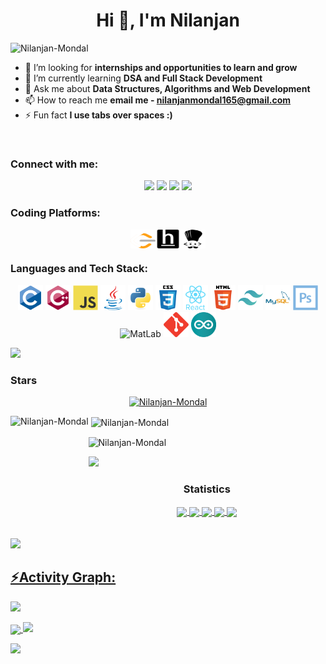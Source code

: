 <h1 align="center">Hi 👋, I'm Nilanjan</h1>

<p align="left"> <img src="https://komarev.com/ghpvc/?username=Nilanjan-Mondal&label=Profile%20views&color=0e75b6&style=flat" alt="Nilanjan-Mondal" /> </p>


- 🤝 I’m looking for **internships and opportunities to learn and grow**
- 🌱 I’m currently learning **DSA and Full Stack Development**
- 💬 Ask me about **Data Structures, Algorithms and Web Development**
- 📫 How to reach me **email me - nilanjanmondal165@gmail.com**
- ⚡ Fun fact **I use tabs over spaces :)**



</br>
<h3 align="left">Connect with me:</h3>
<div align="center"> <a href="https://www.linkedin.com/in/nilanjan-mondal0505" target="_blank"><img src="https://img.shields.io/badge/LinkedIn-0077B5?style=for-the-badge&logo=linkedin&logoColor=white" target="_blank"></a>
<a href="https://github.com/Nilanjan-Mondal" target="_blank"><img src="https://img.shields.io/badge/GitHub-100000?style=for-the-badge&logo=github&logoColor=white" target="_blank"></a>
<a href="https://instagram.com/_pepe.af_" target="_blank"><img src="https://img.shields.io/badge/Instagram-E4405F?style=for-the-badge&logo=instagram&logoColor=white" target="_blank"></a>
<a href = "mailto:email me - nilanjanmondal165@gmail.com"><img src="https://img.shields.io/badge/-Gmail-%23333?style=for-the-badge&logo=gmail&logoColor=white" target="_blank"></a>
</div><h3 align="left">Coding Platforms:</h3>
<p align="center">
<a href="https://www.leetcode.com/Nilanjan_Mondal" target="blank"><img align="center" src="https://raw.githubusercontent.com/teamedwardforever/Readme-Generator/71f25dd8b98329b168142a6b782a107b75eab178/svg/Social/leet-code.svg" alt="Nilanjan_Mondal" height="30" width="40" /></a><a href="https://www.hackerearth.com/@nilanjanmondal11" target="blank"><img align="center" src="https://raw.githubusercontent.com/teamedwardforever/Readme-Generator/71f25dd8b98329b168142a6b782a107b75eab178/svg/Social/hackerearth.svg" alt="@nilanjanmondal11" height="30" width="40" /></a><a href="https://www.codechef.com/users/nilanjan_0505" target="blank"><img align="center" src="https://raw.githubusercontent.com/teamedwardforever/Readme-Generator/71f25dd8b98329b168142a6b782a107b75eab178/svg/Social/codechef.svg" alt="nilanjan_0505" height="30" width="40" /></a></p>

<h3 align="left">Languages and Tech Stack:</h3>
<p align="center">
<img src="https://raw.githubusercontent.com/teamedwardforever/Readme-Generator/71f25dd8b98329b168142a6b782a107b75eab178/svg/Skills/Languages/c-original.svg" alt="C" width="40" height="40"/>
<img src="https://raw.githubusercontent.com/teamedwardforever/Readme-Generator/71f25dd8b98329b168142a6b782a107b75eab178/svg/Skills/Languages/cplusplus-original.svg" alt="CPP" width="40" height="40"/>
<img src="https://raw.githubusercontent.com/teamedwardforever/Readme-Generator/71f25dd8b98329b168142a6b782a107b75eab178/svg/Skills/Languages/javascript-original.svg" alt="Javascript" width="40" height="40"/>
<img src="https://raw.githubusercontent.com/teamedwardforever/Readme-Generator/71f25dd8b98329b168142a6b782a107b75eab178/svg/Skills/Languages/java-original.svg" alt="Java" width="40" height="40"/>
<img src="https://raw.githubusercontent.com/teamedwardforever/Readme-Generator/71f25dd8b98329b168142a6b782a107b75eab178/svg/Skills/Languages/python-original.svg" alt="Python" width="40" height="40"/>
<img src="https://raw.githubusercontent.com/teamedwardforever/Readme-Generator/71f25dd8b98329b168142a6b782a107b75eab178/svg/Skills/Frontend/css3-original-wordmark.svg" alt="Css" width="40" height="40"/>
<img src="https://raw.githubusercontent.com/teamedwardforever/Readme-Generator/71f25dd8b98329b168142a6b782a107b75eab178/svg/Skills/Frontend/react-original-wordmark.svg" alt="React" width="40" height="40"/>
<img src="https://raw.githubusercontent.com/teamedwardforever/Readme-Generator/71f25dd8b98329b168142a6b782a107b75eab178/svg/Skills/Frontend/html5-original-wordmark.svg" alt="HTML" width="40" height="40"/>
<img src="https://raw.githubusercontent.com/teamedwardforever/Readme-Generator/71f25dd8b98329b168142a6b782a107b75eab178/svg/Skills/Frontend/tailwindcss-icon.svg" alt="Tailwindcss" width="40" height="40"/>
<img src="https://raw.githubusercontent.com/teamedwardforever/Readme-Generator/71f25dd8b98329b168142a6b782a107b75eab178/svg/Skills/Database/mysql-original-wordmark.svg" alt="Mysql" width="40" height="40"/>
<img src="https://raw.githubusercontent.com/teamedwardforever/Readme-Generator/71f25dd8b98329b168142a6b782a107b75eab178/svg/Skills/Software/photoshop-line.svg" alt="Photoshop" width="40" height="40"/>
<img src="https://dl.dropboxusercontent.com/s/6e7hk06wzjp3j52/Matlab_Logo.png" alt="MatLab" width="40" height="40"/>
<img src="https://raw.githubusercontent.com/teamedwardforever/Readme-Generator/71f25dd8b98329b168142a6b782a107b75eab178/svg/Skills/Other/git-scm-icon.svg" alt="Git" width="40" height="40"/>
<img src="https://raw.githubusercontent.com/teamedwardforever/Readme-Generator/71f25dd8b98329b168142a6b782a107b75eab178/svg/Skills/Other/arduino-1.svg" alt="Arduino" width="40" height="40"/>
</p>
<img src="https://user-images.githubusercontent.com/73097560/115834477-dbab4500-a447-11eb-908a-139a6edaec5c.gif">
<h3 align="left">Stars</h3>
<p align="center"> <a href="https://github.com/ryo-ma/github-profile-trophy"><img src="https://github-profile-trophy.vercel.app/?username=Nilanjan-Mondal&theme=radical" alt="Nilanjan-Mondal" /></a> </p>

<img align="left" height="180em" src="https://github-readme-stats.vercel.app/api/top-langs/?username=Nilanjan-Mondal&layout=compact&theme=radical" alt=Nilanjan-Mondal />

<p>&nbsp;<img align="center" height="180em" src="https://github-readme-stats.vercel.app/api?username=Nilanjan-Mondal&show_icons=true&locale=en&theme=radical" alt="Nilanjan-Mondal" /></p>

<p><img align="center" height="180em" src="https://github-readme-streak-stats.herokuapp.com/?user=Nilanjan-Mondal&theme=radical" alt="Nilanjan-Mondal" /></p>

<img src="https://user-images.githubusercontent.com/73097560/115834477-dbab4500-a447-11eb-908a-139a6edaec5c.gif"><h3 align="center">Statistics</h3>
<div align="center">
<a href="https://github.com/Nilanjan-Mondal">
<img align="center" src="http://github-profile-summary-cards.vercel.app/api/cards/stats?username=Nilanjan-Mondal&theme=radical" height="180em" />
<img align="center" src="http://github-profile-summary-cards.vercel.app/api/cards/most-commit-language?username=Nilanjan-Mondal&theme=radical" height="180em" />
<img align="center" src="http://github-profile-summary-cards.vercel.app/api/cards/repos-per-language?username=Nilanjan-Mondal&theme=radical" height="180em" />

<img align="center" src="http://github-profile-summary-cards.vercel.app/api/cards/productive-time?username=Nilanjan-Mondal&theme=radical" height="180em" />
<img align="center" src="http://github-profile-summary-cards.vercel.app/api/cards/profile-details?username=Nilanjan-Mondal&theme=radical" height="180em" />
</div>
</br>
</br>
<img src="https://user-images.githubusercontent.com/73097560/115834477-dbab4500-a447-11eb-908a-139a6edaec5c.gif"><h2 align="left">⚡Activity Graph:</h2>


![](https://leetcard.jacoblin.cool/Nilanjan_Mondal?ext=activity)


<img align="center" src="https://github-readme-activity-graph.vercel.app/graph?username=Nilanjan-Mondal&theme=redical"/>
<img src="https://user-images.githubusercontent.com/73097560/115834477-dbab4500-a447-11eb-908a-139a6edaec5c.gif">

</br>

![](https://quotes-github-readme.vercel.app/api?type=horizontal&theme=radical)
